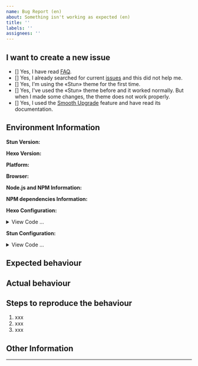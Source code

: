 ```yaml
---
name: Bug Report (en)
about: Something isn't working as expected (en)
title: ''
labels: ''
assignees: ''
---
```


<!-- Note: Please follow this issue template to provide relevant information -->

## I want to create a new issue

<!-- Change [] to [x] to select -->
- [] Yes, I have read [FAQ](https://github.com/liuyib/hexo-theme-stun/blob/master/FAQ.md).
- [] Yes, I already searched for current [issues](https://github.com/liuyib/hexo-theme-stun/issues) and this did not help me.
- [] Yes, I'm using the «Stun» theme for the first time.
- [] Yes, I've used the «Stun» theme before and it worked normally. But when I made some changes, the theme does not work properly.
- [] Yes, I used the [Smooth Upgrade](https://liuyib.github.io/hexo-theme-stun/zh-CN/advanced/advanced.html#%E5%B9%B3%E6%BB%91%E5%8D%87%E7%BA%A7) feature and have read its documentation.

## Environment Information

**Stun Version:**


**Hexo Version:**


<!-- Windows / macOS / Linux / Android / iOS -->
<!-- e.g. Windows 10, iOS 12 -->
**Platform:**


<!-- Chrome / Safari / FireFox / ... -->
<!-- e.g. Chrome 83, FireFox 80 -->
**Browser:**


<!-- Run `node -v && npm -v`, and paste the output infomation here. -->
**Node.js and NPM Information:**


<!-- Enter the Hexo directory, run `npm ls --depth 0`, and paste the output information here. -->
**NPM dependencies Information:**


**Hexo Configuration:**

<details>
<summary>View Code ...</summary>

<!-- Paste the configuration in Hexo '_config.yml' here. -->
```yml

```
</details>

**Stun Configuration:**

<details>
<summary>View Code ...</summary>

<!-- Paste the configuration in Stun '_config.yml' here. -->
```yml

```
</details>

## Expected behaviour


## Actual behaviour


## Steps to reproduce the behaviour

<!-- Please try to provide screenshots to help me locate the problem. -->
1. xxx
2. xxx
3. xxx

## Other Information


---

<!--
Like hexo-theme-stun? Please consider starring the repo to support it! Your support is my biggest encouragement!
-->

